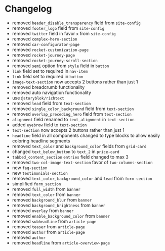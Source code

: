 # Changelog

- removed `header_disable_transparency` field from `site-config`
- removed `footer_logo` field from `site-config`
- removed `twitter` field in favor `x` from `site-config`
- removed `complex-hero-section`
- removed `car-configurator-page`
- removed `rocket-customization-page`
- removed `rocket-journey-page`
- removed `rocket-journey-scroll-section`
- removed `semi` option from `style` field in `button`
- `link` field set to required in `nav-item`
- `link` field set to required in `button`
- `image-text-section` now accepts 2 buttons rather than just 1
- removed breadcrumb functionality
- removed auto navigation functionality
- use `@storyblok/richtext`
- removed `lead` field from `text-section`
- removed `single_color_background` field from `text-section`
- removed `overlap_preceding_hero` field from `text-section`
- `alignment` field renamed to `text_alignment` in `text-section`
- added `eyebrow` field to `text-section`
- `text-section` now accepts 2 buttons rather than just 1
- `headline` field in all components changed to type blocks to allow easily coloring headline segments
- removed `text_color` and `background_color` fields from `grid-card`
- changed `text_below_button` to `text_2` in `price-card`
- `tabbed_content_section` `entries` field changed to max 3
- removed `two-col-image-text-section` favor of `two-columns-section`
- new `faq-section`
- new `testimonials-section`
- removed `text_color`, `background_color` and `lead` from `form-section`
- simplified `form_section`
- removed `full_width` from `banner`
- removed `text_color` from `banner`
- removed `background_blur` from `banner`
- removed `background_brightness` from `banner`
- removed `overlay` from `banner`
- removed `enable_background_color` from `banner`
- removed `subheadline` from `article-page`
- removed `teaser` from `article-page`
- removed `author` from `article-page`
- removed `author`
- removed `headline` from `article-overview-page`

